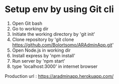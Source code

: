 # Setup env by using Git cli

1. Open Git bash
2. Go to working dir
3. Initiate the working directory by 'git init'
4. Clone repository by 'git clone https://github.com/Bolortsomo/ARAdminApp.git'
5. Open Node.js in working dir
6. Install express by 'npm install'
7. Run server by 'npm start'
8. type 'localhost:3000' in internet browser

Production url : https://aradminapp.herokuapp.com/
